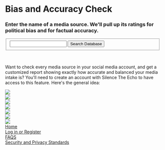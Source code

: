 <html>
  <head>
    <title>Silence the Echo</title>
    <script src = "https://www.gstatic.com/firebasejs/4.6.2/firebase.js"></script>
    <script src= "https://rawgit.com/SilenceTheEcho/SilenceTheEcho/master/samplesearch.js"></script>
    <link rel="stylesheet" type="text/css" href="imagesCentered.css">
  </head>
  <body>
    <h1>Bias and Accuracy Check</h1>
    <h3>Enter the name of a media source.  We'll pull up its ratings for political bias and for factual accuracy.</h3>
    <div>
      <form>
        <fieldset>
          <input type = "text" name = "searchData" id = "searchData" required> 
          <input type = "button" value = "Search Database" id = "searchSubmit" onclick = "searchDatabase()" onKeydown=”Javascript: if (event.keyCode==13) searchDatabase();”>
        </fieldset>
      </form>
    </div>
    <br>
    <p>
    Want to check every media source in your social media account, and get a customized report showing exactly how accurate and balanced your media intake is?  You'll need to create an account with Silence The Echo to have access to this feature.  Here's the general idea:</p>
    <img src="https://silencetheecho.github.io/SilenceTheEcho/I Want a Report with border.JPG" class="center">
    <br>
    <!-- Thanks to clker.com free clip art for the following image -->
    <img src="https://silencetheecho.github.io/SilenceTheEcho/1195445240416622736jean_victor_balin_arrow_blue_down.svg.thumb.png" class="center">
    <br>
    <!-- Thanks to https://www.twittergadget.com/what_is_oauth.htm for the following image (modified from original) -->
    <img src="https://silencetheecho.github.io/SilenceTheEcho/Twitter.JPG" class="center">
    <br>
    <!-- Thanks to clker.com free clip art for the following image -->
    <img src="https://silencetheecho.github.io/SilenceTheEcho/1195445240416622736jean_victor_balin_arrow_blue_down.svg.thumb.png" class="center">
    <br>
    <img src="https://silencetheecho.github.io/SilenceTheEcho/Wait.JPG" class="center">
    <br>
    <!-- Thanks to clker.com free clip art for the following image -->
    <img src="https://silencetheecho.github.io/SilenceTheEcho/1195445240416622736jean_victor_balin_arrow_blue_down.svg.thumb.png" class="center">
    <br>
     <img src="https://silencetheecho.github.io/SilenceTheEcho/Report.JPG" class="center">
    <br>
    <div>
      <a href="https://silencetheecho.github.io/SilenceTheEcho">Home</a>  
    </div>
    <div>
      <a href="https://silencetheecho.github.io/SilenceTheEcho/login">Log in or Register</a>  
    </div>
    <div>
      <a href="https://silencetheecho.github.io/SilenceTheEcho/faqs">FAQS</a>  
    </div>
    <div>
      <a href="https://silencetheecho.github.io/SilenceTheEcho/security">Security and Privacy Standards</a>  
    </div>
    
  </body>

